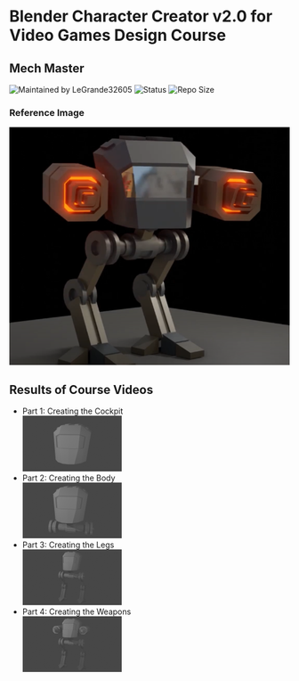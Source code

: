 # Blender Character Creator v2.0 for Video Games Design Course
## Mech Master

![Maintained by LeGrande32605](https://img.shields.io/static/v1?label=Maintained%20by&message=LeGrande32605&color=blue)
![Status](https://img.shields.io/static/v1?label=Status&message=Work%20In%20Progress&color=yellow)
![Repo Size](https://img.shields.io/github/repo-size/legrande32605/GameDev-Blender-Character-Creator-Mech-Masters)

### Reference Image
![Mech](./Images/Mech.PNG)


## Results of Course Videos
- Part 1: Creating the Cockpit   
[![Mech - Cockpit](./Renders/Thumb%20-%20Creating%20the%20Cockpit.png)](./Renders/Creating%20the%20Cockpit.png)
- Part 2: Creating the Body   
[![Mech - Body](./Renders/Thumb%20-%20Creating%20the%20Body.png)](./Renders/Creating%20the%20Body.png)
- Part 3: Creating the Legs   
[![Mech - Legs](./Renders/Thumb%20-%20Creating%20the%20Legs.png)](./Renders/Creating%20the%20Legs.png)
- Part 4: Creating the Weapons   
[![Mech - Legs](./Renders/Thumb%20-%20Creating%20the%20Weapons.png)](./Renders/Creating%20the%20Weapons.png)